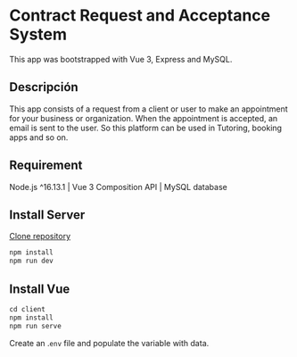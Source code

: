 # Contract Request and Acceptance System

This app was bootstrapped with Vue 3, Express and MySQL.

## Descripción

This app consists of a request from a client or user to make an appointment for your business or organization. When the appointment is accepted, an email is sent to the user. So this platform can be used in Tutoring, booking apps and so on.

## Requirement

Node.js ^16.13.1 | Vue 3 Composition API | MySQL database

## Install Server
[Clone repository](git@github.com:fredcarterwolf/contract-request-and-acceptance-system.git)

```javascript
npm install
npm run dev
```

## Install Vue

```javascript
cd client
npm install
npm run serve
```

Create an .`env` file and populate the variable with data.

